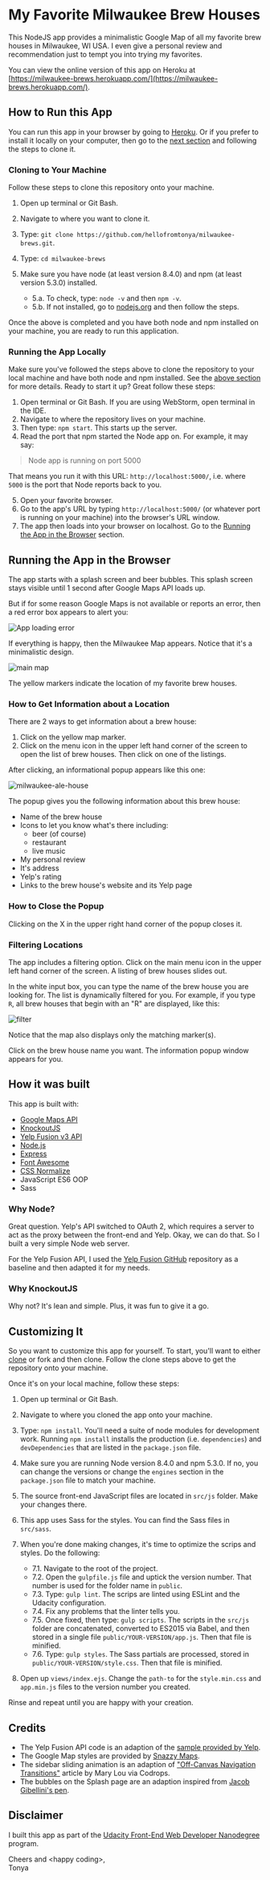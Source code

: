 # My Favorite Milwaukee Brew Houses

This NodeJS app provides a minimalistic Google Map of all my favorite brew houses in Milwaukee, WI USA.  I even give a personal review and recommendation just to tempt you into trying my favorites.

You can view the online version of this app on Heroku at [https://milwaukee-brews.herokuapp.com/](https://milwaukee-brews.herokuapp.com/).

## How to Run this App

You can run this app in your browser by going to [Heroku]((https://milwaukee-brews.herokuapp.com/)).  Or if you prefer to install it locally on your computer, then go to the [next section](#cloning-to-your-machine) and following the steps to clone it.

### Cloning to Your Machine

Follow these steps to clone this repository onto your machine.

1. Open up terminal or Git Bash.
2. Navigate to where you want to clone it.
3. Type: `git clone https://github.com/hellofromtonya/milwaukee-brews.git`.
4. Type: `cd milwaukee-brews`
5. Make sure you have node (at least version 8.4.0) and npm (at least version 5.3.0) installed.

    - 5.a. To check, type: `node -v` and then `npm -v`.
    - 5.b. If not installed, go to [nodejs.org](https://docs.npmjs.com/getting-started/installing-node) and then follow the steps.
    
Once the above is completed and you have both node and npm installed on your machine, you are ready to run this application.
    
### Running the App Locally

Make sure you've followed the steps above to clone the repository to your local machine and have both node and npm installed.  See the [above section](#cloning-to-your-machine) for more details.  Ready to start it up?  Great follow these steps:

1. Open terminal or Git Bash.  If you are using WebStorm, open terminal in the IDE.
2. Navigate to where the repository lives on your machine.
3. Then type: `npm start`.  This starts up the server.
4. Read the port that npm started the Node app on.  For example, it may say:

>Node app is running on port 5000

That means you run it with this URL: `http://localhost:5000/`, i.e. where `5000` is the port that Node reports back to you.

5. Open your favorite browser.
6. Go to the app's URL by typing `http://localhost:5000/` (or whatever port is running on your machine) into the browser's URL window.
7.  The app then loads into your browser on localhost.  Go to the [Running the App in the Browser](#running-the-app-in-the-browser) section.

## Running the App in the Browser

The app starts with a splash screen and beer bubbles.  This splash screen stays visible until 1 second after Google Maps API loads up.

But if for some reason Google Maps is not available or reports an error, then a red error box appears to alert you:

![App loading error](_wiki/splash-error.jpg)

If everything is happy, then the Milwaukee Map appears.  Notice that it's a minimalistic design.  

![main map](_wiki/main-screen.jpg)

The yellow markers indicate the location of my favorite brew houses.  

### How to Get Information about a Location

There are 2 ways to get information about a brew house:

1. Click on the yellow map marker.
2. Click on the menu icon in the upper left hand corner of the screen to open the list of brew houses.  Then click on one of the listings.

After clicking, an informational popup appears like this one:

![milwaukee-ale-house](_wiki/ale-house.jpg)

The popup gives you the following information about this brew house:

- Name of the brew house
- Icons to let you know what's there including:
    - beer (of course)
    - restaurant
    - live music
- My personal review
- It's address
- Yelp's rating
- Links to the brew house's website and its Yelp page

### How to Close the Popup

Clicking on the X in the upper right hand corner of the popup closes it.

### Filtering Locations

The app includes a filtering option. Click on the main menu icon in the upper left hand corner of the screen.  A listing of brew houses slides out.

In the white input box, you can type the name of the brew house you are looking for.  The list is dynamically filtered for you.  For example, if you type `R`, all brew houses that begin with an "R" are displayed, like this:

![filter](_wiki/filter.jpg)

Notice that the map also displays only the matching marker(s).

Click on the brew house name you want.  The information popup window appears for you.

## How it was built

This app is built with:

- [Google Maps API](https://developers.google.com/maps/)
- [KnockoutJS](http://knockoutjs.com/)
- [Yelp Fusion v3 API](https://www.yelp.com/developers/documentation/v3)
- [Node.js](https://nodejs.org/en/)
- [Express](https://expressjs.com/)
- [Font Awesome](http://fontawesome.io/)
- [CSS Normalize](http://necolas.github.io/normalize.css/)
- JavaScript ES6 OOP
- Sass

### Why Node?  

Great question. Yelp's API switched to OAuth 2, which requires a server to act as the proxy between the front-end and Yelp. Okay, we can do that.  So I built a very simple Node web server.

For the Yelp Fusion API, I used the [Yelp Fusion GitHub](https://github.com/Yelp/yelp-fusion/blob/master/fusion/node/sample.js) repository as a baseline and then adapted it for my needs. 

### Why KnockoutJS

Why not? It's lean and simple.  Plus, it was fun to give it a go.

## Customizing It

So you want to customize this app for yourself.  To start, you'll want to either [clone](#cloning-to-your-machine) or fork and then clone.  Follow the clone steps above to get the repository onto your machine.

Once it's on your local machine, follow these steps:

1. Open up terminal or Git Bash.
2. Navigate to where you cloned the app onto your machine.
3. Type: `npm install`.  You'll need a suite of node modules for development work.  Running `npm install` installs the production (i.e. `dependencies`) and `devDependencies` that are listed in the `package.json` file.
4. Make sure you are running Node version 8.4.0 and npm 5.3.0.  If no, you can change the versions or change the `engines` section in the `package.json` file to match your machine.
5. The source front-end JavaScript files are located in `src/js` folder.  Make your changes there.
6. This app uses Sass for the styles.  You can find the Sass files in `src/sass`.
7. When you're done making changes, it's time to optimize the scrips and styles.  Do the following:

    - 7.1. Navigate to the root of the project.
    - 7.2. Open the `gulpfile.js` file and uptick the version number.  That number is used for the folder name in `public`.
    - 7.3. Type: `gulp lint`.  The scrips are linted using ESLint and the Udacity configuration.
    - 7.4. Fix any problems that the linter tells you.
    - 7.5. Once fixed, then type: `gulp scripts`.  The scripts in the `src/js` folder are concatenated, converted to ES2015 via Babel, and then stored in a single file `public/YOUR-VERSION/app.js`.  Then that file is minified.
    - 7.6. Type: `gulp styles`.  The Sass partials are processed, stored in `public/YOUR-VERSION/style.css`.  Then that file is minified.

8. Open up `views/index.ejs`.  Change the `path-to` for the `style.min.css` and `app.min.js` files to the version number you created.        
 
Rinse and repeat until you are happy with your creation.

## Credits

- The Yelp Fusion API code is an adaption of the [sample provided by Yelp](https://github.com/Yelp/yelp-fusion/blob/master/fusion/node/sample.js).
- The Google Map styles are provided by [Snazzy Maps](https://snazzymaps.com/style/132/light-gray).
- The sidebar sliding animation is an adaption of ["Off-Canvas Navigation Transitions"](https://tympanus.net/codrops/2013/08/28/transitions-for-off-canvas-navigations/) article by Mary Lou via Codrops.
- The bubbles on the Splash page are an adaption inspired from [Jacob Gibellini's pen](https://codepen.io/jacobgibellini/pen/zrrWWQ?q=boilin%27%20bubbles&limit=all&order=popularity&depth=everything&show_forks=false).

## Disclaimer

I built this app as part of the [Udacity Front-End Web Developer Nanodegree](https://www.udacity.com/course/front-end-web-developer-nanodegree--nd001) program.

Cheers and &lt;happy coding&gt;,    
Tonya